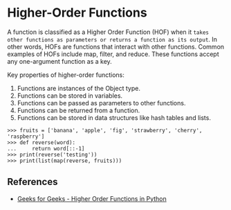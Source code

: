 # Higher-Order Functions

A function is classified as a Higher Order Function (HOF) when it `takes other functions as parameters or returns a function as its output`. In other words, HOFs are functions that interact with other functions.
Common examples of HOFs include map, filter, and reduce. These functions accept any one-argument function as a key.

Key properties of higher-order functions:

1. Functions are instances of the Object type.
1. Functions can be stored in variables.
1. Functions can be passed as parameters to other functions.
1. Functions can be returned from a function.
1. Functions can be stored in data structures like hash tables and lists.

```pycon exec="1" source="console" title="lambda.py"
>>> fruits = ['banana', 'apple', 'fig', 'strawberry', 'cherry', 'raspberry']
>>> def reverse(word):
...     return word[::-1]
>>> print(reverse('testing'))
>>> print(list(map(reverse, fruits)))
```

## References

- [Geeks for Geeks - Higher Order Functions in Python](https://www.geeksforgeeks.org/higher-order-functions-in-python/)
